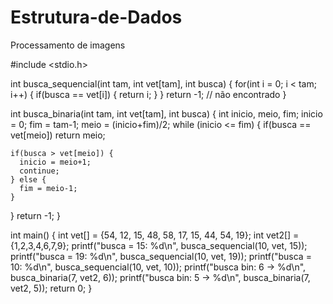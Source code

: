 # Estrutura-de-Dados
Processamento de imagens

#include <stdio.h>

int busca_sequencial(int tam, int vet[tam], int busca) {
  for(int i = 0; i < tam; i++) {
    if(busca == vet[i]) {
      return i;
    }
  }
  return -1; // não encontrado
}

int busca_binaria(int tam, int vet[tam], int busca) {
  int inicio, meio, fim;
  inicio = 0;
  fim = tam-1;
  meio = (inicio+fim)/2;
  while (inicio <= fim) {
    if(busca == vet[meio]) return meio;
    
    if(busca > vet[meio]) {
      inicio = meio+1;
      continue;
    } else {
      fim = meio-1;
    }
  }
  return -1;
}

int main() {
    int vet[] = {54, 12, 15, 48, 58, 17, 15, 44, 54, 19};
    int vet2[] = {1,2,3,4,6,7,9};
    printf("busca = 15: %d\n", busca_sequencial(10, vet, 15));
    printf("busca = 19: %d\n", busca_sequencial(10, vet, 19));
    printf("busca = 10: %d\n", busca_sequencial(10, vet, 10));
    printf("busca bin: 6 -> %d\n", busca_binaria(7, vet2, 6));
    printf("busca bin: 5 -> %d\n", busca_binaria(7, vet2, 5));
    return 0;
}

